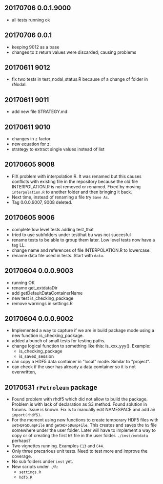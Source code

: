## 20170706 0.0.1.9000
* all tests running ok


## 20170706 0.0.1
* keeping 9012 as a base
* changes to z return values were discarded; causing problems

## 20170611 9012
* fix two tests in test_nodal_status.R because of a change of folder in rNodal.

## 20170611 9011
* add new file STRATEGY.md

## 20170611 9010
* changes in z factor
* new equation for z.
* strategy to extract single values instead of list

## 20170605 9008
* FIX problem with interpolation.R. It was renamed but this causes conflicts 
with existing file in the repository because the old file INTERPOLATION.R is not
removed or renamed. Fixed by moving `interpolation.R` to another folder and then
bringing it back.
* Next time, instead of renaming a file try `Save As`.
* Tag 0.0.0.9007, 9008 deleted.


## 20170605 9006
* complete low level tests adding test_that
* tried to use subfolders under testthat bu was not succesful
* rename tests to be able to group them later. Low level tests now have a tag LL.
* change name and references of file INTERPOLATION.R to lowercase.
* rename data file used in tests. Start with `data`.


## 20170604 0.0.0.9003
* running OK
* rename get_extdataDir
* add getDefaultDataContainerName
* new test is_checking_package
* remove warnings in settings.R


## 20170604 0.0.0.9002
* Implemented a way to capture if we are in build package mode using a new function is_checking_package.
* added a bunch of small tests for testing paths.
* change logical function to something like this: is_xxx_yyy(). Example: 
    * is_checking_package
    * is_saved_session
* can copy a HDF5 data container in "local" mode. Similar to "project". 
* can check if the user has already a data comtainer so it is not overwritten,


## 20170531 `rPetroleum` package
* Found problem with rhdf5 which did not allow to build the package. Problem is with lack of declaration as S3 method. Found solution in forums. Issue is known. Fix is to manually edit NAMESPACE and add an `import(rhdf5)`. 
* For the moment using new functions to create temporary HDF5 files with `setHDF5DumpFile` and `getHDF5DumpFile`. This creates and saves the `h5` file somewhere under the user folder. Later will have to implement a way to copy or of creating the first `h5` file in the user folder. `./inst/extdata` perhaps?
* Two vignettes running. Examples `C13` and `C44`.
* Only three precarious unit tests. Need to test more and improve the coverage.
* No sub folders under `inst` yet.
* New scripts under `./R`: 
  * `settings.R `
  * `hdf5.R`
